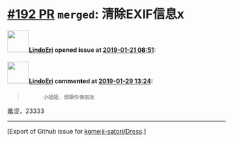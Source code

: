 # [\#192 PR](https://github.com/komeiji-satori/Dress/pull/192) `merged`: 清除EXIF信息x

#### <img src="https://avatars.githubusercontent.com/u/46877486?u=afe0ebbf452533dc5c51ce8b1b40e76e3a3648bd&v=4" width="50">[LindoEri](https://github.com/LindoEri) opened issue at [2019-01-21 08:51](https://github.com/komeiji-satori/Dress/pull/192):



#### <img src="https://avatars.githubusercontent.com/u/46877486?u=afe0ebbf452533dc5c51ce8b1b40e76e3a3648bd&v=4" width="50">[LindoEri](https://github.com/LindoEri) commented at [2019-01-29 13:24](https://github.com/komeiji-satori/Dress/pull/192#issuecomment-458537902):

>           小姐姐，想跟你做朋友

羞涩，23333


-------------------------------------------------------------------------------



[Export of Github issue for [komeiji-satori/Dress](https://github.com/komeiji-satori/Dress).]
